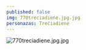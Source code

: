 ```yaml
---
published: false
img: 770treciadiene.jpg.jpg
personazas: Trečiadienė
---
```

![770treciadiene.jpg.jpg]({{site.baseurl}}/img/personazai/770treciadiene.jpg.jpg)
